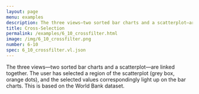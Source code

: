 ```yaml
---
layout: page
menu: examples
description: The three views—two sorted bar charts and a scatterplot—are linked together. The user has selected a region of the scatterplot (grey box, orange dots), and the selected values correspondingly light up on the bar charts. This is based on the World Bank dataset.
title: Cross-Selection
permalink: /examples/6_10_crossfilter.html
image: /img/6_10_crossfilter.png
number: 6-10
spec: 6_10_crossfilter.vl.json
---
```

The three views—two sorted bar charts and a scatterplot—are linked together. The user has selected a region of the scatterplot (grey box, orange dots), and the selected values correspondingly light up on the bar charts. This is based on the World Bank dataset.
